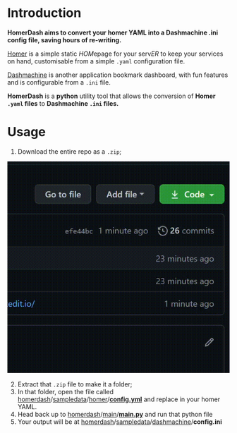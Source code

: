 # Introduction

**HomerDash aims to convert your homer YAML into a Dashmachine .ini config file, saving hours of re-writing.**

[Homer](https://github.com/bastienwirtz/homer) is a simple static  *HOM*epage for your serv*ER*  to keep your services on hand, customisable from a simple  `.yaml`  configuration file.

[Dashmachine](https://github.com/rmountjoy92/DashMachine) is another application bookmark dashboard, with fun features and is configurable from a `.ini` file.

**HomerDash** is a **python** utility tool that allows the conversion of **Homer `.yaml` files** to  **Dashmachine `.ini` files.**
# Usage

 1. Download the entire repo as a `.zip`;
 
![enter image description here](https://raw.githubusercontent.com/DylanK46/homerdash/master/media%20%28ignore%29/DylanK46_homerdash_%20Convert%20your%20Homer%20Dashboard%20to%20Dashmachine%20by%20inputting%20the%20yaml.%20-%20Google%20Chrome%202020-12-18%2023-22-24%20%28online-video-cutter.com%29.gif)

 2. Extract that `.zip` file to make it a folder;
 3. In that folder, open the file called [homerdash](https://github.com/DylanK46/homerdash)/[sampledata](https://github.com/DylanK46/homerdash/tree/master/sampledata)/[homer](https://github.com/DylanK46/homerdash/tree/master/sampledata/homer)/[**config.yml**](https://github.com/DylanK46/homerdash/blob/master/sampledata/homer/config.yml)
 and replace in your homer YAML.
 4. Head back up to 
 [homerdash](https://github.com/DylanK46/homerdash)/[main](https://github.com/DylanK46/homerdash/tree/master/main)/[**main.py**](https://github.com/DylanK46/homerdash/blob/master/main/main.py) 
 and run that python file
 5. Your output will be at
 [homerdash](https://github.com/DylanK46/homerdash)/[sampledata](https://github.com/DylanK46/homerdash/tree/master/sampledata)/[dashmachine](https://github.com/DylanK46/homerdash/tree/master/sampledata/dashmachine)/**config.ini**
 


<!--stackedit_data:
eyJoaXN0b3J5IjpbMTYyNjE3MDI4NCwxNDYxMTk1MTIxLDcxNj
QyNzg3LDg3ODEwNzc0NiwtODk3NDM0ODU5XX0=
-->